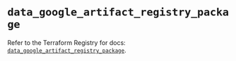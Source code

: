 # `data_google_artifact_registry_package`

Refer to the Terraform Registry for docs: [`data_google_artifact_registry_package`](https://registry.terraform.io/providers/hashicorp/google-beta/6.49.3/docs/data-sources/google_artifact_registry_package).
